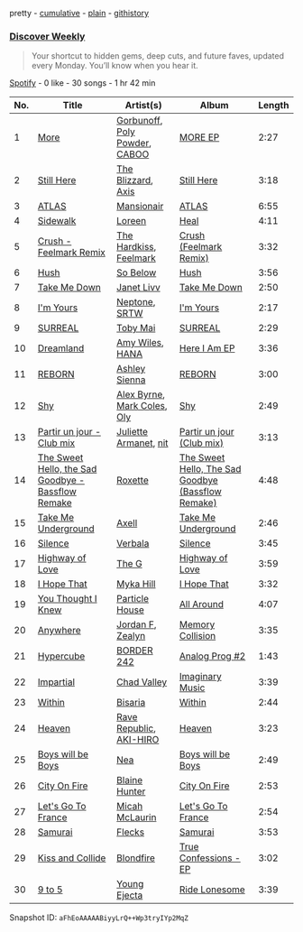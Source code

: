 pretty - [cumulative](/playlists/cumulative/37i9dQZEVXcMQ21aVFwcU6.md) - [plain](/playlists/plain/37i9dQZEVXcMQ21aVFwcU6) - [githistory](https://github.githistory.xyz/mdn522/spotify-playlist-archive/blob/main/playlists/plain/37i9dQZEVXcMQ21aVFwcU6)

### [Discover Weekly](https://open.spotify.com/playlist/37i9dQZEVXcMQ21aVFwcU6)

> Your shortcut to hidden gems, deep cuts, and future faves, updated every Monday\. You’ll know when you hear it.

[Spotify](https://open.spotify.com/user/spotify) - 0 like - 30 songs - 1 hr 42 min

| No. | Title | Artist(s) | Album | Length |
|---|---|---|---|---|
| 1 | [More](https://open.spotify.com/track/7xF4nXQOvmfHhVMRgm3Eel) | [Gorbunoff](https://open.spotify.com/artist/7jiAYcpQkuxnn2THzxYAkR), [Poly Powder](https://open.spotify.com/artist/5diCZJ2J0poeEc00QuiaJd), [CABOO](https://open.spotify.com/artist/2kBP0AmTpTR6ZalkumyM5K) | [MORE EP](https://open.spotify.com/album/7fU0fWjN4vERd2cq4w7NoD) | 2:27 |
| 2 | [Still Here](https://open.spotify.com/track/7mS4cvBYQmi00EznZQPNpt) | [The Blizzard](https://open.spotify.com/artist/40lHcSYwAqhkmBPoViitWP), [Axis](https://open.spotify.com/artist/2KT7FKT1rFlBYXHzy91mjZ) | [Still Here](https://open.spotify.com/album/2uMdPkRByC4aDPutYU8irc) | 3:18 |
| 3 | [ATLAS](https://open.spotify.com/track/0HZJAnvsWRxrt49Gf39cZP) | [Mansionair](https://open.spotify.com/artist/4qOzMSukiZoiSjPQw8Zs7s) | [ATLAS](https://open.spotify.com/album/1mPU9bYfbSDFkaMxrx5Q5z) | 6:55 |
| 4 | [Sidewalk](https://open.spotify.com/track/1NoDQK8YXI5YiarNTOirfm) | [Loreen](https://open.spotify.com/artist/49aaHxvAJ0tCh0F15OnwIl) | [Heal](https://open.spotify.com/album/73FYKSgOypVgghYr8GsEGl) | 4:11 |
| 5 | [Crush \- Feelmark Remix](https://open.spotify.com/track/4sniUuLMq21YYevv6hzTSM) | [The Hardkiss](https://open.spotify.com/artist/4IJcztNtY5L7G3qK4yu1qt), [Feelmark](https://open.spotify.com/artist/2ktzs2TAcaxLQoQD2tS38g) | [Crush \(Feelmark Remix\)](https://open.spotify.com/album/0uHmDOTaPp2Vi3ISpmXuBz) | 3:32 |
| 6 | [Hush](https://open.spotify.com/track/5by5e8dHVJD2MEV2yPNhrT) | [So Below](https://open.spotify.com/artist/2j551jqYq2HQH3R63vtSQi) | [Hush](https://open.spotify.com/album/5LWkQh7oArLkqN5KLWxOpd) | 3:56 |
| 7 | [Take Me Down](https://open.spotify.com/track/2ndG8x8QzQjUqdX1PrqHs5) | [Janet Livv](https://open.spotify.com/artist/4kbrRWBDBTf1g4waN4fg6n) | [Take Me Down](https://open.spotify.com/album/59jzztO0Je3HP7zgxJOO0i) | 2:50 |
| 8 | [I'm Yours](https://open.spotify.com/track/1gkghrGxJT9FnL4HOUdmU9) | [Neptone](https://open.spotify.com/artist/6iO061vBVrLwmtK3wQmDy8), [SRTW](https://open.spotify.com/artist/7vHAcPVlEDksRsCfkez2CD) | [I'm Yours](https://open.spotify.com/album/6VjV0f7GTeXDdkfLtEg0CV) | 2:17 |
| 9 | [SURREAL](https://open.spotify.com/track/4WHxcMegrmyZ8bPrLlJbCA) | [Toby Mai](https://open.spotify.com/artist/71XRExAcKFmzM0fckCrCvo) | [SURREAL](https://open.spotify.com/album/6eySj24IHR8l8jvSmgcUYX) | 2:29 |
| 10 | [Dreamland](https://open.spotify.com/track/1aG8hXqSMeHvzstE8qkqcd) | [Amy Wiles](https://open.spotify.com/artist/4ztolv1NbTfNxSjS1EgtOX), [HANA](https://open.spotify.com/artist/224Zsim3dmWXWYUXFuHv0o) | [Here I Am EP](https://open.spotify.com/album/7GQPdmanLRRL6HCI4ygzPg) | 3:36 |
| 11 | [REBORN](https://open.spotify.com/track/2rMPMl4BPFHc7uk9y23ZZX) | [Ashley Sienna](https://open.spotify.com/artist/2dfNhCW7cElnUBvmDvKGGi) | [REBORN](https://open.spotify.com/album/6YzDdf1unPYfD1DjbMRH4f) | 3:00 |
| 12 | [Shy](https://open.spotify.com/track/5S2rXPGqMcmfKbYe7L53qC) | [Alex Byrne](https://open.spotify.com/artist/7FhCOc9LXEP4tAFgqb46Zw), [Mark Coles](https://open.spotify.com/artist/7taAZJfAXoqv7VflOEzRVp), [Oly](https://open.spotify.com/artist/46schiPKx3WhuYpa4XykpL) | [Shy](https://open.spotify.com/album/0ipMEd3ZafVmhuo8HqEkMm) | 2:49 |
| 13 | [Partir un jour \- Club mix](https://open.spotify.com/track/3aA28ynXmENnmO9u759QYW) | [Juliette Armanet](https://open.spotify.com/artist/61CPKXT0bcKj8MKTNTMOXa), [nit](https://open.spotify.com/artist/40HtWrk52wYoKa7OvTded8) | [Partir un jour \(Club mix\)](https://open.spotify.com/album/2YFymUdB7ZBqvE3bhDRAcv) | 3:13 |
| 14 | [The Sweet Hello, the Sad Goodbye \- Bassflow Remake](https://open.spotify.com/track/4AQNy4ZSgD7ZPM0hRwOh84) | [Roxette](https://open.spotify.com/artist/2SHhfs4BiDxGQ3oxqf0UHY) | [The Sweet Hello, The Sad Goodbye \(Bassflow Remake\)](https://open.spotify.com/album/0ca9kGZuBzL4O9o5qN2YLh) | 4:48 |
| 15 | [Take Me Underground](https://open.spotify.com/track/6Ex7fAhEf0BPnYkFfQh40o) | [Axell](https://open.spotify.com/artist/28MwCJQFjF6qOkpsiDh2yT) | [Take Me Underground](https://open.spotify.com/album/3eOgcrvdHKCuJo5pzmMRxx) | 2:46 |
| 16 | [Silence](https://open.spotify.com/track/532hPwzCDYWjfXRtqOe5lK) | [Verbala](https://open.spotify.com/artist/0WfLdHPmUE4Kl3iftC8U2y) | [Silence](https://open.spotify.com/album/26R59IAkcl3mtF63PrkkOu) | 3:45 |
| 17 | [Highway of Love](https://open.spotify.com/track/2zJupUsgHrihfcCUNLHLMs) | [The G](https://open.spotify.com/artist/6efaB8Z4oqKHAdrdf578jJ) | [Highway of Love](https://open.spotify.com/album/5lRuXw1CnGDtnkRdHD202F) | 3:59 |
| 18 | [I Hope That](https://open.spotify.com/track/3UInQgPuzVvV5xbYf3GNCI) | [Myka Hill](https://open.spotify.com/artist/3z2bPkp5C6dzMtEYzTuVRo) | [I Hope That](https://open.spotify.com/album/3LGRbS6lXZNlYhQCPkVbYl) | 3:32 |
| 19 | [You Thought I Knew](https://open.spotify.com/track/24qgU99mio4WdStYHonMBR) | [Particle House](https://open.spotify.com/artist/4R2DybM5OIPMBklyGe0ZKS) | [All Around](https://open.spotify.com/album/22a4UVZ4b47xN1bza5XatP) | 4:07 |
| 20 | [Anywhere](https://open.spotify.com/track/5oAAZFOGGUxNPibtnWu7Ta) | [Jordan F](https://open.spotify.com/artist/1qSGsjM9uWGLbH1PWUPV7A), [Zealyn](https://open.spotify.com/artist/0ORcnlg4NMByo3oPEjaPae) | [Memory Collision](https://open.spotify.com/album/5sFn0vaoGBFsq0mV7MB25X) | 3:35 |
| 21 | [Hypercube](https://open.spotify.com/track/7dvv9Xfks87yuxeuRq3npr) | [BORDER 242](https://open.spotify.com/artist/3Ko2NZ5lUHGbI5ZcCTcePO) | [Analog Prog \#2](https://open.spotify.com/album/5ADOBve1r1zqGMAiGSLNwR) | 1:43 |
| 22 | [Impartial](https://open.spotify.com/track/1LS918LVUq5uVYu1QNuoRU) | [Chad Valley](https://open.spotify.com/artist/1rzpgMqxYjRQo4UmWZimFc) | [Imaginary Music](https://open.spotify.com/album/6exVmBW9UfYLnWPItQp7gF) | 3:39 |
| 23 | [Within](https://open.spotify.com/track/6CbbSSzC0AVsgKTaJeUR1t) | [Bisaria](https://open.spotify.com/artist/6W8vkhzK5lIl2Fh4WNirZd) | [Within](https://open.spotify.com/album/5Pv9CdV0FloQ7zFFFOxgDQ) | 2:44 |
| 24 | [Heaven](https://open.spotify.com/track/4Un1dBih9aFD4pTZwRk9ZM) | [Rave Republic](https://open.spotify.com/artist/751qvO4d3fNm3WkLvOS5Wa), [AKI\-HIRO](https://open.spotify.com/artist/532rNbzwQMk20W1yTmmj3L) | [Heaven](https://open.spotify.com/album/2fBY8khpyyFfGVe0xfvATz) | 3:23 |
| 25 | [Boys will be Boys](https://open.spotify.com/track/0kqLJ1b7GlMjBEXb8yAQXK) | [Nea](https://open.spotify.com/artist/7nqlScm2smydSRl13eaP8E) | [Boys will be Boys](https://open.spotify.com/album/5HJuTYYesC7B2ewqFf8zBV) | 2:49 |
| 26 | [City On Fire](https://open.spotify.com/track/6yiwGkAxL5yZcmz3kVkmee) | [Blaine Hunter](https://open.spotify.com/artist/4ooxmWRSUJwgvdCTqhhNFE) | [City On Fire](https://open.spotify.com/album/4cN36JUaPSQU5RiOhXqUQI) | 2:53 |
| 27 | [Let's Go To France](https://open.spotify.com/track/0Aq1QHq1aNBf96UcGkxIXz) | [Micah McLaurin](https://open.spotify.com/artist/65myEloviHpLiDJ7sA79DD) | [Let's Go To France](https://open.spotify.com/album/1kpsJltQvERrgiFAvv2UUo) | 2:54 |
| 28 | [Samurai](https://open.spotify.com/track/67fjkZOQeQgs6XLlIJtdyB) | [Flecks](https://open.spotify.com/artist/5xPebViwCi1vLh20kKF8rw) | [Samurai](https://open.spotify.com/album/2OEoCbTZR82rhouw4hiTVv) | 3:53 |
| 29 | [Kiss and Collide](https://open.spotify.com/track/0FUYwHxE0KwHO0VV2Z3kzP) | [Blondfire](https://open.spotify.com/artist/5ySYeIhqg4Rfs5tjteVMz3) | [True Confessions \- EP](https://open.spotify.com/album/1v93TAcKTGyFzNLlm5ewxS) | 3:02 |
| 30 | [9 to 5](https://open.spotify.com/track/0DXaw9Hm2k8KNIF7cnCzvH) | [Young Ejecta](https://open.spotify.com/artist/54q9bW74hKtp2aua0cmjDb) | [Ride Lonesome](https://open.spotify.com/album/7wtVWWnTpTwzAWxNDYCG5e) | 3:39 |

Snapshot ID: `aFhEoAAAAABiyyLrQ++Wp3tryIYp2MqZ`
